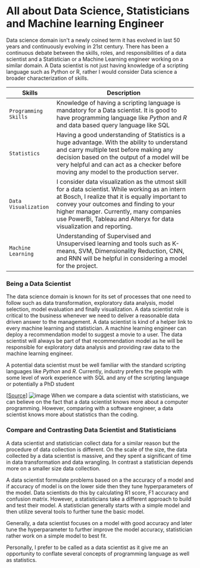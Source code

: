 # All about Data Science, Statisticians and Machine learning Engineer

Data science domain isn't a newly coined term it has evolved in last 50 years and continuously evolving in 21st century. There has been a continuous debate between the skills, roles, and responsibilities of a data scientist and a Statistician or a Machine Learning engineer working on a similar domain. A Data scientist is not just having knowledge of a scripting language such as Python or R, rather I would consider Data science a broader characterization of skills.


| Skills | Description |
| --- | --- |
| `Programming Skills` | Knowledge of having a scripting language is mandatory for a Data scientist. It is good to have programming language like *Python* and *R* and data based query language like SQL |
| `Statistics` | Having a good understanding of Statistics is a huge advantage. With the ability to understand and carry multiple test before making any decision based on the output of a model will be very helpful and can act as a checker before moving any model to the production server. |
|`Data Visualization`| I consider data visualization as the utmost skill for a data scientist. While working as an intern at Bosch, I realize that  it is equally important to convey your outcomes and finding to your higher manager. Currently, many companies use PowerBi, Tableau and Alteryx for data visualization and reporting. |
|`Machine Learning`| Understanding of Supervised and Unsupervised learning and tools such as K-means, SVM, Dimensionality Reduction, CNN, and RNN will be helpful in considering a model for the project.|

### Being a Data Scientist

The data science domain is known for its set of processes that one need to follow such as data transformation, exploratory data analysis, model selection, model evaluation and finally visualization. A data scientist role is critical to the business whenever we need to deliver a reasonable data driven answer to the management. A data scientist is kind of a helper link to every machine learning and statistician. A machine learning engineer can deploy a recommendation model to suggest a movie to a user. The data scientist will always be part of that recommendation model as he will be responsible for exploratory data analysis and providing raw data to the machine learning engineer.

A potential data scientist must be well familiar with the standard scripting languages like *Python* and *R*. Currently, industry prefers the people with some level of work experience with SQL and any of the scripting language or potentially a PhD student

[[Source](https://machinelearningmastery.com/become-data-scientist/)] ![image](https://user-images.githubusercontent.com/72654371/187335523-3ebff59a-ce56-4a4d-8800-cc579803a85f.png)
When we compare a data scientist with statisticians, we can believe on the fact that a data scientist knows more about a computer programming. However, comparing with a software engineer, a data scientist knows more about statistics than the coding.

### Compare and Contrasting Data Scientist and Statisticians

A data scientist and statistician collect data for a similar reason but the procedure of data collection is different. On the scale of the size, the data collected by a data scientist is massive, and they spent a significant of time in data transformation and data wrangling. In contrast a statistician depends more on a smaller size data collection.

A data scientist formulate problems based on a the accuracy of a model and if accuracy of model is on the lower side then they tune hyperparameters of the model. Data scientists do this by calculating R1 score, F1 accuracy and confusion matrix. However, a statisticians take a different approach to build and test their model. A statistician generally starts with a simple model and then utilize several tools to further tune the basic model.

Generally, a data scientist focuses on a model with good accuracy and later tune the hyperparameter to further improve the model accuracy, statistician rather work on a simple model to best fit.

Personally, I prefer to be called as a data scientist as it give me an opportunity to conflate several concepts of programming language as well as statistics.
